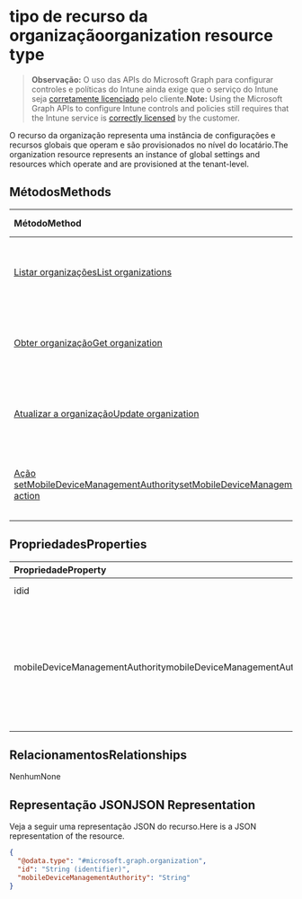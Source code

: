 # <a name="organization-resource-type"></a><span data-ttu-id="e8c5d-101">tipo de recurso da organização</span><span class="sxs-lookup"><span data-stu-id="e8c5d-101">organization resource type</span></span>

> <span data-ttu-id="e8c5d-102">**Observação:** O uso das APIs do Microsoft Graph para configurar controles e políticas do Intune ainda exige que o serviço do Intune seja [corretamente licenciado](https://go.microsoft.com/fwlink/?linkid=839381) pelo cliente.</span><span class="sxs-lookup"><span data-stu-id="e8c5d-102">**Note:** Using the Microsoft Graph APIs to configure Intune controls and policies still requires that the Intune service is [correctly licensed](https://go.microsoft.com/fwlink/?linkid=839381) by the customer.</span></span>

<span data-ttu-id="e8c5d-103">O recurso da organização representa uma instância de configurações e recursos globais que operam e são provisionados no nível do locatário.</span><span class="sxs-lookup"><span data-stu-id="e8c5d-103">The organization resource represents an instance of global settings and resources which operate and are provisioned at the tenant-level.</span></span>
## <a name="methods"></a><span data-ttu-id="e8c5d-104">Métodos</span><span class="sxs-lookup"><span data-stu-id="e8c5d-104">Methods</span></span>
|<span data-ttu-id="e8c5d-105">Método</span><span class="sxs-lookup"><span data-stu-id="e8c5d-105">Method</span></span>|<span data-ttu-id="e8c5d-106">Tipo de retorno</span><span class="sxs-lookup"><span data-stu-id="e8c5d-106">Return Type</span></span>|<span data-ttu-id="e8c5d-107">Descrição</span><span class="sxs-lookup"><span data-stu-id="e8c5d-107">Description</span></span>|
|:---|:---|:---|
|[<span data-ttu-id="e8c5d-108">Listar organizações</span><span class="sxs-lookup"><span data-stu-id="e8c5d-108">List organizations</span></span>](../api/intune_onboarding_organization_list.md)|<span data-ttu-id="e8c5d-109">Coleção [organization](../resources/intune_onboarding_organization.md)</span><span class="sxs-lookup"><span data-stu-id="e8c5d-109">[organization](../resources/intune_onboarding_organization.md) collection</span></span>|<span data-ttu-id="e8c5d-110">Listar propriedades e relações de objetos de [organização](../resources/intune_onboarding_organization.md).</span><span class="sxs-lookup"><span data-stu-id="e8c5d-110">List properties and relationships of the [organization](../resources/intune_onboarding_organization.md) objects.</span></span>|
|[<span data-ttu-id="e8c5d-111">Obter organização</span><span class="sxs-lookup"><span data-stu-id="e8c5d-111">Get organization</span></span>](../api/intune_onboarding_organization_get.md)|[<span data-ttu-id="e8c5d-112">organização</span><span class="sxs-lookup"><span data-stu-id="e8c5d-112">organization</span></span>](../resources/intune_onboarding_organization.md)|<span data-ttu-id="e8c5d-113">Ler propriedades e relações de objetos de [organização](../resources/intune_onboarding_organization.md).</span><span class="sxs-lookup"><span data-stu-id="e8c5d-113">Read properties and relationships of the [organization](../resources/intune_onboarding_organization.md) object.</span></span>|
|[<span data-ttu-id="e8c5d-114">Atualizar a organização</span><span class="sxs-lookup"><span data-stu-id="e8c5d-114">Update organization</span></span>](../api/intune_onboarding_organization_update.md)|[<span data-ttu-id="e8c5d-115">organização</span><span class="sxs-lookup"><span data-stu-id="e8c5d-115">organization</span></span>](../resources/intune_onboarding_organization.md)|<span data-ttu-id="e8c5d-116">Atualizar as propriedades de um objeto de [organização](../resources/intune_onboarding_organization.md).</span><span class="sxs-lookup"><span data-stu-id="e8c5d-116">Update the properties of a [organization](../resources/intune_onboarding_organization.md) object.</span></span>|
|[<span data-ttu-id="e8c5d-117">Ação setMobileDeviceManagementAuthority</span><span class="sxs-lookup"><span data-stu-id="e8c5d-117">setMobileDeviceManagementAuthority action</span></span>](../api/intune_onboarding_organization_setmobiledevicemanagementauthority.md)|<span data-ttu-id="e8c5d-118">Int32</span><span class="sxs-lookup"><span data-stu-id="e8c5d-118">Int32</span></span>|<span data-ttu-id="e8c5d-119">Define a autoridade de gerenciamento de dispositivo móvel</span><span class="sxs-lookup"><span data-stu-id="e8c5d-119">Set mobile device management authority</span></span>|

## <a name="properties"></a><span data-ttu-id="e8c5d-120">Propriedades</span><span class="sxs-lookup"><span data-stu-id="e8c5d-120">Properties</span></span>
|<span data-ttu-id="e8c5d-121">Propriedade</span><span class="sxs-lookup"><span data-stu-id="e8c5d-121">Property</span></span>|<span data-ttu-id="e8c5d-122">Tipo</span><span class="sxs-lookup"><span data-stu-id="e8c5d-122">Type</span></span>|<span data-ttu-id="e8c5d-123">Descrição</span><span class="sxs-lookup"><span data-stu-id="e8c5d-123">Description</span></span>|
|:---|:---|:---|
|<span data-ttu-id="e8c5d-124">id</span><span class="sxs-lookup"><span data-stu-id="e8c5d-124">id</span></span>|<span data-ttu-id="e8c5d-125">Cadeia de caracteres</span><span class="sxs-lookup"><span data-stu-id="e8c5d-125">String</span></span>|<span data-ttu-id="e8c5d-126">O GUID do objeto.</span><span class="sxs-lookup"><span data-stu-id="e8c5d-126">The GUID for the object.</span></span>|
|<span data-ttu-id="e8c5d-127">mobileDeviceManagementAuthority</span><span class="sxs-lookup"><span data-stu-id="e8c5d-127">mobileDeviceManagementAuthority</span></span>|[<span data-ttu-id="e8c5d-128">mdmAuthority</span><span class="sxs-lookup"><span data-stu-id="e8c5d-128">mdmAuthority</span></span>](../resources/intune_onboarding_mdmauthority.md)|<span data-ttu-id="e8c5d-p101">Autoridade de gerenciamento de dispositivo móvel. Os valores possíveis são: `unknown`, `intune`, `sccm`, `office365`.</span><span class="sxs-lookup"><span data-stu-id="e8c5d-p101">Mobile device management authority. The possible values are: `unknown`, `intune`, `sccm`, `office365`.</span></span>|

## <a name="relationships"></a><span data-ttu-id="e8c5d-131">Relacionamentos</span><span class="sxs-lookup"><span data-stu-id="e8c5d-131">Relationships</span></span>
<span data-ttu-id="e8c5d-132">Nenhum</span><span class="sxs-lookup"><span data-stu-id="e8c5d-132">None</span></span>
## <a name="json-representation"></a><span data-ttu-id="e8c5d-133">Representação JSON</span><span class="sxs-lookup"><span data-stu-id="e8c5d-133">JSON Representation</span></span>
<span data-ttu-id="e8c5d-134">Veja a seguir uma representação JSON do recurso.</span><span class="sxs-lookup"><span data-stu-id="e8c5d-134">Here is a JSON representation of the resource.</span></span>
<!-- {
  "blockType": "resource",
  "keyProperty": "id",
  "@odata.type": "microsoft.graph.organization"
}
-->
``` json
{
  "@odata.type": "#microsoft.graph.organization",
  "id": "String (identifier)",
  "mobileDeviceManagementAuthority": "String"
}
```

<!-- {
  "type": "#page.annotation",
  "suppressions": [

"Warning: Resource microsoft.graph.organization is defined in multiple files: /api-reference/v1.0/resources/intune_onboarding_organization.md, /api-reference/v1.0/resources/organization.md",

"Warning: Schema type organization has a different BaseType value microsoft.graph.directoryObject than the documentation .",

"Warning: Schema type organization has a different OpenType value False than the documentation True.",

"Warning: Resource organization has multiple declarations with mismatched OpenType declarations."

  ],

}
-->






